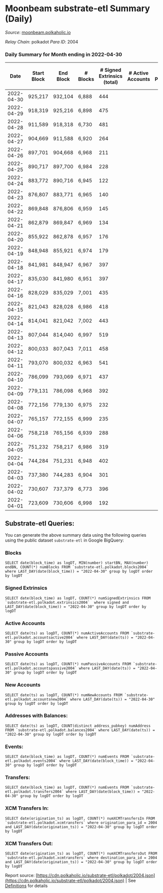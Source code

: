 # Moonbeam substrate-etl Summary (Daily)

_Source_: [moonbeam.polkaholic.io](https://moonbeam.polkaholic.io)

*Relay Chain*: polkadot
*Para ID*: 2004



### Daily Summary for Month ending in 2022-04-30


| Date | Start Block | End Block | # Blocks | # Signed Extrinsics (total) | # Active Accounts | # Passive | # New | # Addresses with Balances | # Events | # Transfers | # XCM Transfers In | # XCM Transfers Out | Issues | 
| ---- | ----------- | --------- | -------- | --------------------------- | ----------------- | --------- | ----- | ------------------------- | -------- | ----------- | ------------------ | ------------------- | ------ |
| 2022-04-30 | 925,217 | 932,104 | 6,888 | 444 |  |  |  | 226,560 | 538,744 | 13,202 ($12,664,527.28) |   |   |  |
| 2022-04-29 | 918,319 | 925,216 | 6,898 | 475 |  |  |  |  | 535,382 | 12,880 ($15,025,533.81) |   |   |  |
| 2022-04-28 | 911,589 | 918,318 | 6,730 | 481 |  |  |  |  | 545,705 | 12,530 ($17,454,565.81) |   |   |  |
| 2022-04-27 | 904,669 | 911,588 | 6,920 | 264 |  |  |  |  | 509,344 | 13,078 ($12,199,123.52) |   |   |  |
| 2022-04-26 | 897,701 | 904,668 | 6,968 | 211 |  |  |  |  | 548,880 | 16,342 ($18,332,638.50) |   |   |  |
| 2022-04-25 | 890,717 | 897,700 | 6,984 | 228 |  |  |  |  | 567,393 | 13,511 ($18,505,719.63) |   |   |  |
| 2022-04-24 | 883,772 | 890,716 | 6,945 | 122 |  |  |  |  | 455,839 | 9,396 ($51,142,951.64) |   |   |  |
| 2022-04-23 | 876,807 | 883,771 | 6,965 | 140 |  |  |  |  | 450,773 | 11,030 ($10,815,818.74) |   |   |  |
| 2022-04-22 | 869,848 | 876,806 | 6,959 | 145 |  |  |  |  | 481,251 | 10,341 ($13,638,724.94) |   |   |  |
| 2022-04-21 | 862,879 | 869,847 | 6,969 | 134 |  |  |  |  | 565,739 | 13,101 ($18,148,996.81) |   |   |  |
| 2022-04-20 | 855,922 | 862,878 | 6,957 | 176 |  |  |  |  | 556,885 | 14,642 ($26,460,416.68) |   |   |  |
| 2022-04-19 | 848,948 | 855,921 | 6,974 | 179 |  |  |  |  | 573,281 | 14,680 ($18,705,164.53) |   |   |  |
| 2022-04-18 | 841,981 | 848,947 | 6,967 | 397 |  |  |  |  | 580,771 | 16,877 ($36,545,472.24) |   |   |  |
| 2022-04-17 | 835,030 | 841,980 | 6,951 | 397 |  |  |  |  | 523,614 | 13,145 ($14,467,264.71) |   |   |  |
| 2022-04-16 | 828,029 | 835,029 | 7,001 | 435 |  |  |  |  | 555,303 | 14,308 ($21,678,984.99) |   |   |  |
| 2022-04-15 | 821,043 | 828,028 | 6,986 | 418 |  |  |  |  | 550,526 | 15,104 ($18,616,730.24) |   |   |  |
| 2022-04-14 | 814,041 | 821,042 | 7,002 | 443 |  |  |  |  | 563,676 | 14,460 ($22,987,188.22) |   |   |  |
| 2022-04-13 | 807,044 | 814,040 | 6,997 | 519 |  |  |  |  | 644,362 | 18,444 ($56,208,845.74) |   |   |  |
| 2022-04-12 | 800,033 | 807,043 | 7,011 | 458 |  |  |  |  | 630,546 | 16,628 ($49,038,718.51) |   |   |  |
| 2022-04-11 | 793,070 | 800,032 | 6,963 | 541 |  |  |  |  | 640,363 | 16,653 ($113,142,710.23) |   |   |  |
| 2022-04-10 | 786,099 | 793,069 | 6,971 | 437 |  |  |  |  | 685,934 | 18,922 ($57,930,227.20) |   |   |  |
| 2022-04-09 | 779,131 | 786,098 | 6,968 | 392 |  |  |  |  | 522,613 | 12,924 ($21,061,039.37) |   |   |  |
| 2022-04-08 | 772,156 | 779,130 | 6,975 | 232 |  |  |  |  | 653,794 | 16,803 ($28,370,288.80) |   |   |  |
| 2022-04-07 | 765,157 | 772,155 | 6,999 | 235 |  |  |  |  | 695,610 | 19,191 ($31,651,596.03) |   |   |  |
| 2022-04-06 | 758,218 | 765,156 | 6,939 | 288 |  |  |  |  | 821,961 | 21,141 ($43,771,561.67) |   |   |  |
| 2022-04-05 | 751,232 | 758,217 | 6,986 | 319 |  |  |  |  | 821,290 | 23,467 ($50,433,263.86) |   |   |  |
| 2022-04-04 | 744,284 | 751,231 | 6,948 | 402 |  |  |  |  | 1,128,485 | 35,756 ($72,596,397.84) |   |   |  |
| 2022-04-03 | 737,380 | 744,283 | 6,904 | 301 |  |  |  |  | 1,118,198 | 32,874 ($64,243,331.66) |   |   |  |
| 2022-04-02 | 730,607 | 737,379 | 6,773 | 396 |  |  |  |  | 1,595,945 | 49,729 ($116,414,919.71) |   |   |  |
| 2022-04-01 | 723,609 | 730,606 | 6,998 | 192 |  |  |  |  | 590,980 | 14,410 ($18,039,717.23) |   |   |  |

## Substrate-etl Queries:
You can generate the above summary data using the following queries using the public dataset `substrate-etl` in Google BigQuery:


### Blocks
```
SELECT date(block_time) as logDT, MIN(number) startBN, MAX(number) endBN, COUNT(*) numBlocks FROM `substrate-etl.polkadot.blocks2004`  where LAST_DAY(date(block_time)) = "2022-04-30" group by logDT order by logDT
```


### Signed Extrinsics
```
SELECT date(block_time) as logDT, COUNT(*) numSignedExtrinsics FROM `substrate-etl.polkadot.extrinsics2004`  where signed and LAST_DAY(date(block_time)) = "2022-04-30" group by logDT order by logDT
```


### Active Accounts
```
SELECT date(ts) as logDT, COUNT(*) numActiveAccounts FROM `substrate-etl.polkadot.accountsactive2004` where LAST_DAY(date(ts)) = "2022-04-30" group by logDT order by logDT
```


### Passive Accounts
```
SELECT date(ts) as logDT, COUNT(*) numPassiveAccounts FROM `substrate-etl.polkadot.accountspassive2004` where LAST_DAY(date(ts)) = "2022-04-30" group by logDT order by logDT
```


### New Accounts
```
SELECT date(ts) as logDT, COUNT(*) numNewAccounts FROM `substrate-etl.polkadot.accountsnew2004` where LAST_DAY(date(ts)) = "2022-04-30" group by logDT order by logDT
```


### Addresses with Balances:
```
SELECT date(ts) as logDT, COUNT(distinct address_pubkey) numAddress FROM `substrate-etl.polkadot.balances2004` where LAST_DAY(date(ts)) = "2022-04-30" group by logDT order by logDT
```


### Events:
```
SELECT date(block_time) as logDT, COUNT(*) numEvents FROM `substrate-etl.polkadot.events2004` where LAST_DAY(date(block_time)) = "2022-04-30" group by logDT order by logDT
```


### Transfers:
```
SELECT date(block_time) as logDT, COUNT(*) numEvents FROM `substrate-etl.polkadot.transfers2004` where LAST_DAY(date(block_time)) = "2022-04-30" group by logDT order by logDT
```


### XCM Transfers In:
```
SELECT date(origination_ts) as logDT, COUNT(*) numXCMTransfersIn FROM `substrate-etl.polkadot.xcmtransfers` where origination_para_id = 2004 and LAST_DAY(date(origination_ts)) = "2022-04-30" group by logDT order by logDT
```


### XCM Transfers Out:
```
SELECT date(origination_ts) as logDT, COUNT(*) numXCMTransfersOut FROM `substrate-etl.polkadot.xcmtransfers` where destination_para_id = 2004 and LAST_DAY(date(origination_ts)) = "2022-04-30" group by logDT order by logDT
```



Report source: [https://cdn.polkaholic.io/substrate-etl/polkadot/2004.json](https://cdn.polkaholic.io/substrate-etl/polkadot/2004.json) | See [Definitions](/DEFINITIONS.md) for details
